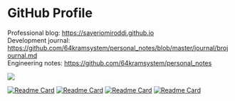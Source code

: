 # GitHub Profile

Professional blog: https://saveriomiroddi.github.io</br>
Development journal: https://github.com/64kramsystem/personal_notes/blob/master/journal/brojournal.md</br>
Engineering notes: https://github.com/64kramsystem/personal_notes

<a href="https://github.com/anuraghazra/github-readme-stats">
  <img align="center" src="https://github-readme-stats.vercel.app/api?username=64kramsystem&include_all_commits=true&show_icons=true" />
</a>

[![Readme Card](https://github-readme-stats.vercel.app/api/pin/?username=64kramsystem&repo=zfs-installer)](https://github.com/64kramsystem/zfs-installer)
[![Readme Card](https://github-readme-stats.vercel.app/api/pin/?username=64kramsystem&repo=qemu-pinning)](https://github.com/64kramsystem/qemu-pinning)
[![Readme Card](https://github-readme-stats.vercel.app/api/pin/?username=64kramsystem&repo=parsec-riscv-performance-testing)](https://github.com/64kramsystem/parsec-riscv-performance-testing)
[![Readme Card](https://github-readme-stats.vercel.app/api/pin/?username=64kramsystem&repo=prefosdem-2020-presentation)](https://github.com/64kramsystem/prefosdem-2020-presentation)

